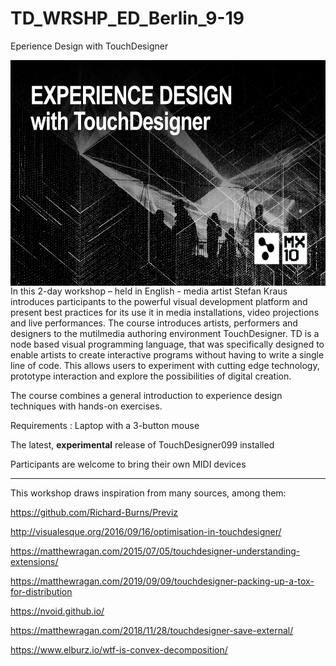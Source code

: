 # TD_WRSHP_ED_Berlin_9-19
 

Eperience Design with TouchDesigner

<IMG SRC="images/EXP_DESIGN_Cover_NEU_9-19.jpg" NAME="Grafik1" ALIGN=LEFT WIDTH=643 HEIGHT=361 BORDER=0>

In this 2-day workshop – held in English - media artist Stefan Kraus introduces participants to the powerful visual development platform and present best practices for its use it in media installations, video projections and live performances. The course introduces artists, performers and designers to the mutilmedia authoring environment TouchDesigner. TD is a node based visual programming language, that was specifically designed to enable artists to create interactive programs without having to write a single line of code. This allows users to experiment with cutting edge technology, prototype interaction and explore the possibilities of digital creation.

The course combines a general introduction to experience design techniques with hands-on exercises.

Requirements : Laptop with a 3-button mouse

The latest, <b>experimental</b> release of TouchDesigner099 installed

Participants are welcome to bring their own MIDI devices
_______________________________

This workshop draws inspiration from many sources, among them:

https://github.com/Richard-Burns/Previz

http://visualesque.org/2016/09/16/optimisation-in-touchdesigner/

https://matthewragan.com/2015/07/05/touchdesigner-understanding-extensions/

https://matthewragan.com/2019/09/09/touchdesigner-packing-up-a-tox-for-distribution

https://nvoid.github.io/

https://matthewragan.com/2018/11/28/touchdesigner-save-external/

https://www.elburz.io/wtf-is-convex-decomposition/
